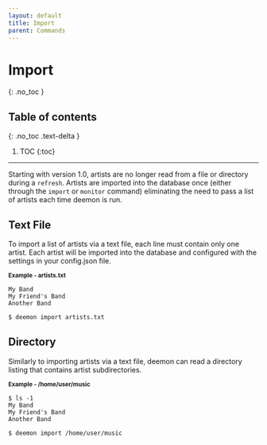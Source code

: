 ```yaml
---
layout: default
title: Import
parent: Commands
---
```


# Import
{: .no_toc }

## Table of contents
{: .no_toc .text-delta }

1. TOC
{:toc}

---
Starting with version 1.0, artists are no longer read from a file or directory during a `refresh`. Artists are imported into the database once (either through the `import` or `monitor` command) eliminating the need to pass a list of artists each time deemon is run.

## Text File
To import a list of artists via a text file, each line must contain only one artist. Each artist will be imported into the database and configured with the settings in your config.json file.

<small>**Example - artists.txt**</small>
```
My Band
My Friend's Band
Another Band
```


```bash
$ deemon import artists.txt
```

## Directory
Similarly to importing artists via a text file, deemon can read a directory listing that contains artist subdirectories.

<small>**Example - /home/user/music**</small>
```
$ ls -1
My Band
My Friend's Band
Another Band
```


```bash
$ deemon import /home/user/music
```
